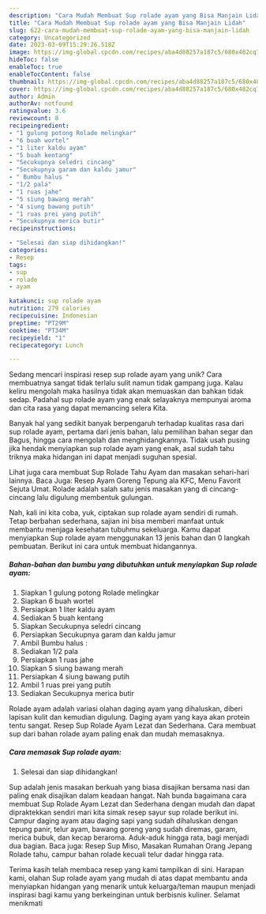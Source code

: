 ```yaml
---
description: "Cara Mudah Membuat Sup rolade ayam yang Bisa Manjain Lidah"
title: "Cara Mudah Membuat Sup rolade ayam yang Bisa Manjain Lidah"
slug: 622-cara-mudah-membuat-sup-rolade-ayam-yang-bisa-manjain-lidah
category: Uncategorized
date: 2023-03-09T15:29:26.518Z
image: https://img-global.cpcdn.com/recipes/aba4d88257a187c5/680x482cq70/sup-rolade-ayam-foto-resep-utama.jpg
hideToc: false
enableToc: true
enableTocContent: false
thumbnail: https://img-global.cpcdn.com/recipes/aba4d88257a187c5/680x482cq70/sup-rolade-ayam-foto-resep-utama.jpg
cover: https://img-global.cpcdn.com/recipes/aba4d88257a187c5/680x482cq70/sup-rolade-ayam-foto-resep-utama.jpg
author: Admin
authorAv: notfound
ratingvalue: 3.6
reviewcount: 8
recipeingredient:
- "1 gulung potong Rolade melingkar"
- "6 buah wortel"
- "1 liter kaldu ayam"
- "5 buah kentang"
- "Secukupnya seledri cincang"
- "Secukupnya garam dan kaldu jamur"
- " Bumbu halus "
- "1/2 pala"
- "1 ruas jahe"
- "5 siung bawang merah"
- "4 siung bawang putih"
- "1 ruas prei yang putih"
- "Secukupnya merica butir"
recipeinstructions:

- "Selesai dan siap dihidangkan!"
categories:
- Resep
tags:
- sup
- rolade
- ayam

katakunci: sup rolade ayam 
nutrition: 279 calories
recipecuisine: Indonesian
preptime: "PT29M"
cooktime: "PT34M"
recipeyield: "1"
recipecategory: Lunch

---
```





Sedang mencari inspirasi resep sup rolade ayam yang unik? Cara membuatnya sangat tidak terlalu sulit namun tidak gampang juga. Kalau keliru mengolah maka hasilnya tidak akan memuaskan dan bahkan tidak sedap. Padahal sup rolade ayam yang enak selayaknya mempunyai aroma dan cita rasa yang dapat memancing selera Kita.





Banyak hal yang sedikit banyak berpengaruh terhadap kualitas rasa dari sup rolade ayam, pertama dari jenis bahan, lalu pemilihan bahan segar dan Bagus, hingga cara mengolah dan menghidangkannya. Tidak usah pusing jika hendak menyiapkan sup rolade ayam yang enak,      asal sudah tahu triknya maka hidangan ini dapat menjadi suguhan spesial.














Lihat juga cara membuat Sup Rolade Tahu Ayam dan masakan sehari-hari lainnya. Baca Juga: Resep Ayam Goreng Tepung ala KFC, Menu Favorit Sejuta Umat. Rolade adalah salah satu jenis masakan yang di cincang-cincang lalu digulung membentuk gulungan.






Nah, kali ini kita coba, yuk, ciptakan sup rolade ayam sendiri di rumah. Tetap berbahan sederhana, sajian ini bisa memberi manfaat untuk membantu menjaga kesehatan tubuhmu sekeluarga. Kamu dapat menyiapkan Sup rolade ayam menggunakan 13 jenis bahan dan 0 langkah pembuatan. Berikut ini cara untuk membuat hidangannya.

<!--inarticleads1-->

##### Bahan-bahan dan bumbu yang dibutuhkan untuk menyiapkan Sup rolade ayam:

1. Siapkan 1 gulung potong Rolade melingkar
1. Siapkan 6 buah wortel
1. Persiapkan 1 liter kaldu ayam
1. Sediakan 5 buah kentang
1. Siapkan Secukupnya seledri cincang
1. Persiapkan Secukupnya garam dan kaldu jamur
1. Ambil  Bumbu halus :
1. Sediakan 1/2 pala
1. Persiapkan 1 ruas jahe
1. Siapkan 5 siung bawang merah
1. Persiapkan 4 siung bawang putih
1. Ambil 1 ruas prei yang putih
1. Sediakan Secukupnya merica butir


Rolade ayam adalah variasi olahan daging ayam yang dihaluskan, diberi lapisan kulit dan kemudian digulung. Daging ayam yang kaya akan protein tentu sangat. Resep Sup Rolade Ayam Lezat dan Sederhana. Cara membuat sup dari bahan rolade ayam paling enak dan mudah memasaknya. 

<!--inarticleads2-->

##### Cara memasak Sup rolade ayam:


1. Selesai dan siap dihidangkan!

Sup adalah jenis masakan berkuah yang biasa disajikan bersama nasi dan paling enak disajikan dalam keadaan hangat. Nah bunda bagaimana cara membuat Sup Rolade Ayam Lezat dan Sederhana dengan mudah dan dapat dipraktekkan sendiri mari kita simak resep sayur sup rolade berikut ini. Campur daging ayam atau daging sapi yang sudah dihaluskan dengan tepung panir, telur ayam, bawang goreng yang sudah diremas, garam, merica bubuk, dan kecap beraroma. Aduk-aduk hingga rata, bagi menjadi dua bagian. Baca juga: Resep Sup Miso, Masakan Rumahan Orang Jepang Rolade tahu, campur bahan rolade kecuali telur dadar hingga rata. 

Terima kasih telah membaca resep yang kami tampilkan di sini. Harapan kami, olahan Sup rolade ayam yang mudah di atas dapat membantu anda menyiapkan hidangan yang menarik untuk keluarga/teman maupun menjadi inspirasi bagi kamu yang berkeinginan untuk berbisnis kuliner. Selamat menikmati
